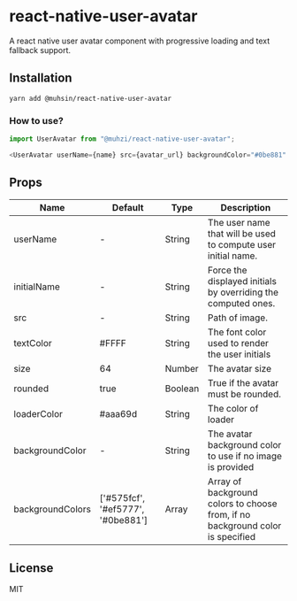 # react-native-user-avatar

A react native user avatar component with progressive loading and text fallback support.

## Installation

`yarn add @muhsin/react-native-user-avatar`

### How to use?

```js
import UserAvatar from "@muhzi/react-native-user-avatar";

<UserAvatar userName={name} src={avatar_url} backgroundColor="#0be881" />;
```

## Props

<table class="table">
<thead><tr>
  <th>Name</th><th>Default</th><th>Type</th><th>Description</th>
</tr></thead>
<tbody>
  <tr><td>userName</td>
    <td> - </td>
    <td> String </td>
    <td>The user name that will be used to compute user initial name.</td></tr>
  <tr><td>initialName</td>
    <td> - </td>
    <td> String </td>
    <td>Force the displayed initials by overriding the computed ones.</td></tr>
  <tr><td>src</td>
    <td> - </td>
    <td> String </td>
    <td>Path of image.</td></tr>
 
  <tr><td>textColor</td>
    <td> #FFFF </td>
    <td> String </td>
    <td>The font color used to render the user initials</td></tr>
  <tr><td>size</td>
    <td> 64 </td>
    <td> Number </td>
    <td>The avatar size</td></tr>
  <tr><td>rounded</td>
    <td> true </td>
    <td> Boolean </td>
    <td>True if the avatar must be rounded.</td></tr>
     <tr><td>loaderColor</td>
    <td> #aaa69d </td>
    <td> String </td>
    <td>The color of loader</td></tr>
     <tr><td>backgroundColor</td>
    <td> - </td>
    <td> String </td>
    <td>The avatar background color to use if no image is provided</td></tr>
    <tr><td>backgroundColors</td>
    <td> ['#575fcf', '#ef5777', '#0be881'] </td>
    <td> Array </td>
    <td>Array of background colors to choose from, if no background color is specified</td></tr>
   </tbody>
</table>

## License

MIT
